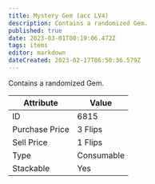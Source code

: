 ```yaml
---
title: Mystery Gem (acc LV4)
description: Contains a randomized Gem.
published: true
date: 2023-03-01T00:19:06.472Z
tags: items
editor: markdown
dateCreated: 2023-02-17T06:50:36.579Z
---
```


Contains a randomized Gem.

|Attribute|Value|
|-|-|
|ID|6815|
|Purchase Price|3 Flips|
|Sell Price|1 Flips|
|Type|Consumable|
|Stackable|Yes|

